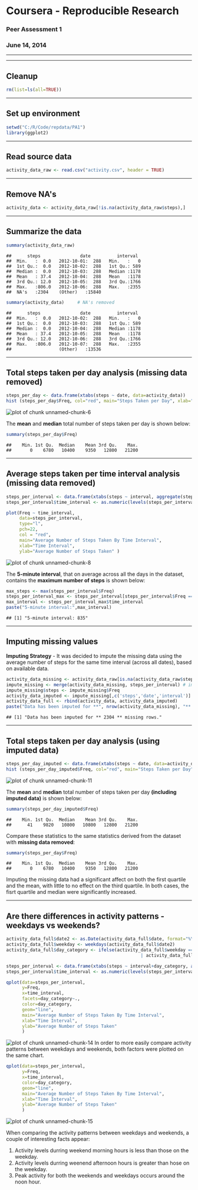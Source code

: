 Coursera - Reproducible Research
================================
### Peer Assessment 1
### June 14, 2014
--------------------------------

---------------------------------------------------------------------
Cleanup
---------------------------------------------------------------------

```r
rm(list=ls(all=TRUE))
```
---------------------------------------------------------------------
Set up environment
---------------------------------------------------------------------

```r
setwd("C:/R/Code/repdata/PA1")
library(ggplot2)
```
---------------------------------------------------------------------
Read source data
---------------------------------------------------------------------

```r
activity_data_raw <- read.csv("activity.csv", header = TRUE)
```
---------------------------------------------------------------------
Remove NA's
---------------------------------------------------------------------

```r
activity_data <- activity_data_raw[!is.na(activity_data_raw$steps),]
```
---------------------------------------------------------------------
Summarize the data
---------------------------------------------------------------------

```r
summary(activity_data_raw)
```

```
##      steps               date          interval   
##  Min.   :  0.0   2012-10-01:  288   Min.   :   0  
##  1st Qu.:  0.0   2012-10-02:  288   1st Qu.: 589  
##  Median :  0.0   2012-10-03:  288   Median :1178  
##  Mean   : 37.4   2012-10-04:  288   Mean   :1178  
##  3rd Qu.: 12.0   2012-10-05:  288   3rd Qu.:1766  
##  Max.   :806.0   2012-10-06:  288   Max.   :2355  
##  NA's   :2304    (Other)   :15840
```

```r
summary(activity_data)     # NA's removed
```

```
##      steps               date          interval   
##  Min.   :  0.0   2012-10-02:  288   Min.   :   0  
##  1st Qu.:  0.0   2012-10-03:  288   1st Qu.: 589  
##  Median :  0.0   2012-10-04:  288   Median :1178  
##  Mean   : 37.4   2012-10-05:  288   Mean   :1178  
##  3rd Qu.: 12.0   2012-10-06:  288   3rd Qu.:1766  
##  Max.   :806.0   2012-10-07:  288   Max.   :2355  
##                  (Other)   :13536
```
---------------------------------------------------------------------
Total steps taken per day analysis (missing data removed)
---------------------------------------------------------------------

```r
steps_per_day <- data.frame(xtabs(steps ~ date, data=activity_data))
hist (steps_per_day$Freq, col="red", main="Steps Taken per Day", xlab="Total Steps", ylab= "Frequency (Days)", breaks=10)
```

![plot of chunk unnamed-chunk-6](figure/unnamed-chunk-6.png) 

The **mean** and **median** total number of steps taken per day is shown below:

```r
summary(steps_per_day$Freq)
```

```
##    Min. 1st Qu.  Median    Mean 3rd Qu.    Max. 
##       0    6780   10400    9350   12800   21200
```
---------------------------------------------------------------------
Average steps taken per time interval analysis (missing data removed)
---------------------------------------------------------------------

```r
steps_per_interval <- data.frame(xtabs(steps ~ interval, aggregate(steps ~ interval,data=activity_data,mean)))
steps_per_interval$time_interval <- as.numeric(levels(steps_per_interval$interval))[steps_per_interval$interval] # numeric <- factor

plot(Freq ~ time_interval,
     data=steps_per_interval,
     type="l",
     pch=22,
     col = "red",
     main="Average Number of Steps Taken By Time Interval",
     xlab="Time Interval",
     ylab="Average Number of Steps Taken" )
```

![plot of chunk unnamed-chunk-8](figure/unnamed-chunk-8.png) 

The **5-minute interval**, that on average across all the days in the dataset, contains the **maximum number of steps** is shown below:

```r
max_steps <- max(steps_per_interval$Freq)
steps_per_interval_max <- steps_per_interval[steps_per_interval$Freq == max_steps,]
max_interval <- steps_per_interval_max$time_interval
paste("5-minute interval:",max_interval)
```

```
## [1] "5-minute interval: 835"
```
---------------------------------------------------------------------
Imputing missing values
---------------------------------------------------------------------

**Imputing Strategy** - It was decided to impute the missing data using the average number of steps for the same time interval (across all dates), based on available data.

```r
activity_data_missing <- activity_data_raw[is.na(activity_data_raw$steps),]
impute_missing <- merge(activity_data_missing, steps_per_interval) # impute missing values using average interval steps
impute_missing$steps <- impute_missing$Freq
activity_data_imputed <- impute_missing[,c('steps','date','interval')]
activity_data_full <- rbind(activity_data, activity_data_imputed)
paste("Data has been imputed for **", nrow(activity_data_missing), "** missing rows.")
```

```
## [1] "Data has been imputed for ** 2304 ** missing rows."
```
---------------------------------------------------------------------
Total steps taken per day analysis (using imputed data)
---------------------------------------------------------------------

```r
steps_per_day_imputed <- data.frame(xtabs(steps ~ date, data=activity_data_full))
hist (steps_per_day_imputed$Freq, col="red", main="Steps Taken per Day", xlab="Total Steps", ylab= "Frequency (Days)", breaks=10)
```

![plot of chunk unnamed-chunk-11](figure/unnamed-chunk-11.png) 

The **mean** and **median** total number of steps taken per day **(including imputed data)** is shown below:

```r
summary(steps_per_day_imputed$Freq)
```

```
##    Min. 1st Qu.  Median    Mean 3rd Qu.    Max. 
##      41    9820   10800   10800   12800   21200
```
Compare these statistics to the same statistics derived from the dataset with **missing data removed**:

```r
summary(steps_per_day$Freq)
```

```
##    Min. 1st Qu.  Median    Mean 3rd Qu.    Max. 
##       0    6780   10400    9350   12800   21200
```
Imputing the missing data had a significant affect on both the first quartile and the mean, with little to no effect on the third quartile. In both cases, the fisrt quartile and median were significantly increased.

---------------------------------------------------------------------
 Are there differences in activity patterns - weekdays vs weekends?
---------------------------------------------------------------------

```r
activity_data_full$date2 <- as.Date(activity_data_full$date, format="%Y-%m-%d")
activity_data_full$weekday <- weekdays(activity_data_full$date2)
activity_data_full$day_category <- ifelse(activity_data_full$weekday == "Saturday" 
                                                   | activity_data_full$weekday == "Sunday" , c("weekend"), c("weekday"))

steps_per_interval <- data.frame(xtabs(steps ~ interval+day_category, aggregate(steps ~ interval+day_category,data=activity_data_full,mean)))
steps_per_interval$time_interval <- as.numeric(levels(steps_per_interval$interval))[steps_per_interval$interval] # numeric <- factor

qplot(data=steps_per_interval, 
      y=Freq, 
      x=time_interval, 
      facets=day_category~.,
      color=day_category,
      geom="line",
      main="Average Number of Steps Taken By Time Interval",
      xlab="Time Interval",
      ylab="Average Number of Steps Taken" 
      )
```

![plot of chunk unnamed-chunk-14](figure/unnamed-chunk-14.png) 
In order to more easily compare activity patterns between weekdays and weekends, both factors were plotted on the same chart.

```r
qplot(data=steps_per_interval, 
      y=Freq, 
      x=time_interval, 
      color=day_category,
      geom="line",
      main="Average Number of Steps Taken By Time Interval",
      xlab="Time Interval",
      ylab="Average Number of Steps Taken" 
      )
```

![plot of chunk unnamed-chunk-15](figure/unnamed-chunk-15.png) 

When comparing the activity patterns between weekdays and weekends, a couple of interesting facts appear:
  1. Activity levels durring weekend morning hours is less than those on the weekday.
  2. Activity levels durring weenend afternoon hours is greater than hose on the weekday.
  3. Peak activity for both the weekends and weekdays occurs around the noon hour.
